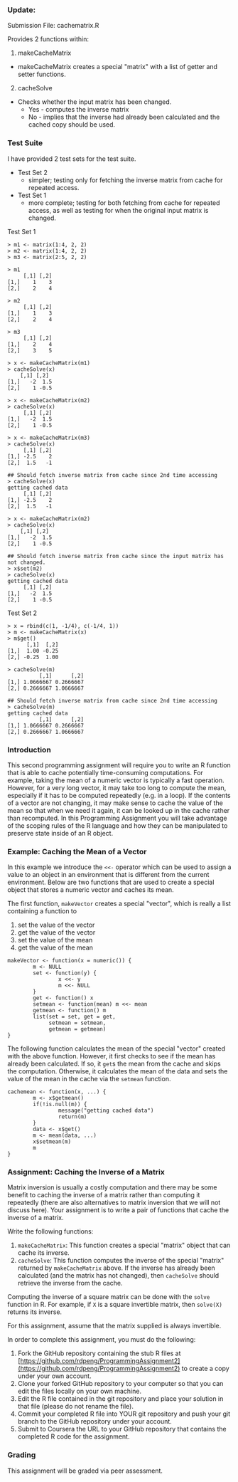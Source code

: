 ### Update:
Submission File: cachematrix.R

Provides 2 functions within: 

1.  makeCacheMatrix
   - makeCacheMatrix creates a special "matrix" with a list of getter and setter functions.

2.  cacheSolve
   - Checks whether the input matrix has been changed.
     * Yes - computes the inverse matrix
     * No - implies that the inverse had already been calculated and the cached copy should be used.


### Test Suite
I have provided 2 test sets for the test suite.
- Test Set 2
  * simpler; testing only for fetching the inverse matrix from cache for repeated access.
- Test Set 1 
  * more complete; testing for both fetching from cache for repeated access, as well as testing for when the original input matrix is changed.

Test Set 1
<!-- -->
	> m1 <- matrix(1:4, 2, 2)
	> m2 <- matrix(1:4, 2, 2)
	> m3 <- matrix(2:5, 2, 2)

	> m1
	     [,1] [,2]
	[1,]    1    3
	[2,]    2    4

	> m2
	     [,1] [,2]
	[1,]    1    3
	[2,]    2    4

	> m3
	     [,1] [,2]
	[1,]    2    4
	[2,]    3    5

	> x <- makeCacheMatrix(m1)
	> cacheSolve(x)
	    [,1] [,2]
	[1,]   -2  1.5
	[2,]    1 -0.5

	> x <- makeCacheMatrix(m2)
	> cacheSolve(x)
	     [,1] [,2]
	[1,]   -2  1.5
	[2,]    1 -0.5

	> x <- makeCacheMatrix(m3)
	> cacheSolve(x)
	     [,1] [,2]
	[1,] -2.5    2
	[2,]  1.5   -1

	## Should fetch inverse matrix from cache since 2nd time accessing
	> cacheSolve(x)
	getting cached data
	     [,1] [,2]
	[1,] -2.5    2
	[2,]  1.5   -1

	> x <- makeCacheMatrix(m2)
	> cacheSolve(x)
	    [,1] [,2]
	[1,]   -2  1.5
	[2,]    1 -0.5

	## Should fetch inverse matrix from cache since the input matrix has not changed.
	> x$set(m2)
	> cacheSolve(x)
	getting cached data
	     [,1] [,2]
	[1,]   -2  1.5
	[2,]    1 -0.5


Test Set 2
<!-- -->
	> x = rbind(c(1, -1/4), c(-1/4, 1))
	> m <- makeCacheMatrix(x)
	> m$get()
	      [,1]  [,2]
	[1,]  1.00 -0.25
	[2,] -0.25  1.00

	> cacheSolve(m)
	          [,1]      [,2]
	[1,] 1.0666667 0.2666667
	[2,] 0.2666667 1.0666667

	## Should fetch inverse matrix from cache since 2nd time accessing
	> cacheSolve(m)
	getting cached data
	          [,1]      [,2]
	[1,] 1.0666667 0.2666667
	[2,] 0.2666667 1.0666667


### Introduction

This second programming assignment will require you to write an R
function that is able to cache potentially time-consuming computations.
For example, taking the mean of a numeric vector is typically a fast
operation. However, for a very long vector, it may take too long to
compute the mean, especially if it has to be computed repeatedly (e.g.
in a loop). If the contents of a vector are not changing, it may make
sense to cache the value of the mean so that when we need it again, it
can be looked up in the cache rather than recomputed. In this
Programming Assignment you will take advantage of the scoping rules of
the R language and how they can be manipulated to preserve state inside
of an R object.

### Example: Caching the Mean of a Vector

In this example we introduce the `<<-` operator which can be used to
assign a value to an object in an environment that is different from the
current environment. Below are two functions that are used to create a
special object that stores a numeric vector and caches its mean.

The first function, `makeVector` creates a special "vector", which is
really a list containing a function to

1.  set the value of the vector
2.  get the value of the vector
3.  set the value of the mean
4.  get the value of the mean

<!-- -->

    makeVector <- function(x = numeric()) {
            m <- NULL
            set <- function(y) {
                    x <<- y
                    m <<- NULL
            }
            get <- function() x
            setmean <- function(mean) m <<- mean
            getmean <- function() m
            list(set = set, get = get,
                 setmean = setmean,
                 getmean = getmean)
    }

The following function calculates the mean of the special "vector"
created with the above function. However, it first checks to see if the
mean has already been calculated. If so, it `get`s the mean from the
cache and skips the computation. Otherwise, it calculates the mean of
the data and sets the value of the mean in the cache via the `setmean`
function.

    cachemean <- function(x, ...) {
            m <- x$getmean()
            if(!is.null(m)) {
                    message("getting cached data")
                    return(m)
            }
            data <- x$get()
            m <- mean(data, ...)
            x$setmean(m)
            m
    }

### Assignment: Caching the Inverse of a Matrix

Matrix inversion is usually a costly computation and there may be some
benefit to caching the inverse of a matrix rather than computing it
repeatedly (there are also alternatives to matrix inversion that we will
not discuss here). Your assignment is to write a pair of functions that
cache the inverse of a matrix.

Write the following functions:

1.  `makeCacheMatrix`: This function creates a special "matrix" object
    that can cache its inverse.
2.  `cacheSolve`: This function computes the inverse of the special
    "matrix" returned by `makeCacheMatrix` above. If the inverse has
    already been calculated (and the matrix has not changed), then
    `cacheSolve` should retrieve the inverse from the cache.

Computing the inverse of a square matrix can be done with the `solve`
function in R. For example, if `X` is a square invertible matrix, then
`solve(X)` returns its inverse.

For this assignment, assume that the matrix supplied is always
invertible.

In order to complete this assignment, you must do the following:

1.  Fork the GitHub repository containing the stub R files at
    [https://github.com/rdpeng/ProgrammingAssignment2](https://github.com/rdpeng/ProgrammingAssignment2)
    to create a copy under your own account.
2.  Clone your forked GitHub repository to your computer so that you can
    edit the files locally on your own machine.
3.  Edit the R file contained in the git repository and place your
    solution in that file (please do not rename the file).
4.  Commit your completed R file into YOUR git repository and push your
    git branch to the GitHub repository under your account.
5.  Submit to Coursera the URL to your GitHub repository that contains
    the completed R code for the assignment.

### Grading

This assignment will be graded via peer assessment.
